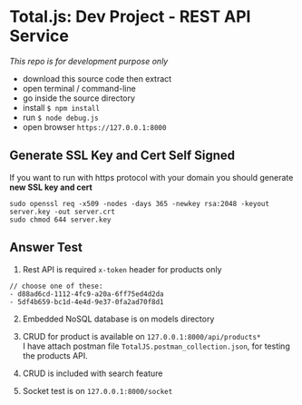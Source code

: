 # Total.js: Dev Project - REST API Service
<em>This repo is for development purpose only</em>

- download this source code then extract
- open terminal / command-line
- go inside the source directory
- install `$ npm install`
- run `$ node debug.js`
- open browser `https://127.0.0.1:8000`

## Generate SSL Key and Cert Self Signed
If you want to run with https protocol with your domain you should generate **new SSL key and cert**
```
sudo openssl req -x509 -nodes -days 365 -newkey rsa:2048 -keyout server.key -out server.crt
sudo chmod 644 server.key
```

## Answer Test
1. Rest API is required `x-token` header for products only
```
// choose one of these:
- d88ad6cd-1112-4fc9-a20a-6ff75ed4d2da
- 5df4b659-bc1d-4e4d-9e37-0fa2ad70f8d1
```

2. Embedded NoSQL database is on models directory

3. CRUD for product is available on `127.0.0.1:8000/api/products*`  
I have attach postman file `TotalJS.postman_collection.json`, for testing the products API.

4. CRUD is included with search feature

5. Socket test is on `127.0.0.1:8000/socket`